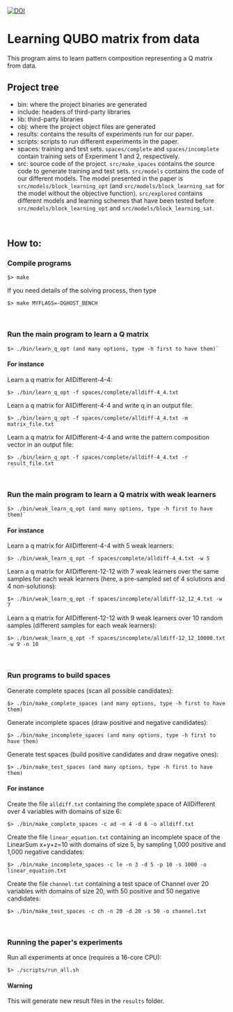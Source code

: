 [![DOI](https://zenodo.org/badge/485604706.svg)](https://zenodo.org/badge/latestdoi/485604706)

# Learning QUBO matrix from data

This program aims to learn pattern composition representing a Q matrix from data. 

## Project tree

* bin: where the project binaries are generated
* include: headers of third-party libraries
* lib: third-party libraries
* obj: where the project object files are generated
* results: contains the results of experiments run for our paper.
* scripts: scripts to run different experiments in the paper.
* spaces: training and test sets. `spaces/complete` and `spaces/incomplete` contain training sets of Experiment 1 and 2, respectively.
* src: source code of the project. `src/make_spaces` contains the source code to generate training and test sets. `src/models` contains the code of our different models. The model presented in the paper is `src/models/block_learning_opt` (and `src/models/block_learning_sat` for the model without the objective function). `src/explored` contains different models and learning schemes that have been tested before `src/models/block_learning_opt` and `src/models/block_learning_sat`.

<br>

## How to:

### Compile programs

```
$> make
```

If you need details of the solving process, then type

```
$> make MYFLAGS=-DGHOST_BENCH
```

<br>

### Run the main program to learn a Q matrix
```
$> ./bin/learn_q_opt (and many options, type -h first to have them)`
```

#### For instance
Learn a q matrix for AllDifferent-4-4:
```
$> ./bin/learn_q_opt -f spaces/complete/alldiff-4_4.txt
```

Learn a q matrix for AllDifferent-4-4 and write q in an output file:
```
$> ./bin/learn_q_opt -f spaces/complete/alldiff-4_4.txt -m matrix_file.txt
```

Learn a q matrix for AllDifferent-4-4 and write the pattern composition vector in an output file:
```
$> ./bin/learn_q_opt -f spaces/complete/alldiff-4_4.txt -r result_file.txt
```

<br>

### Run the main program to learn a Q matrix with weak learners
```
$> ./bin/weak_learn_q_opt (and many options, type -h first to have them)`
```

#### For instance
Learn a q matrix for AllDifferent-4-4 with 5 weak learners:
```
$> ./bin/weak_learn_q_opt -f spaces/complete/alldiff-4_4.txt -w 5
```

Learn a q matrix for AllDifferent-12-12 with 7 weak learners over the same samples for each weak learners (here, a pre-sampled set of 4 solutions and 4 non-solutions):
```
$> ./bin/weak_learn_q_opt -f spaces/incomplete/alldiff-12_12_4.txt -w 7
```

Learn a q matrix for AllDifferent-12-12 with 9 weak learners over 10 random samples (different samples for each weak learners):
```
$> ./bin/weak_learn_q_opt -f spaces/incomplete/alldiff-12_12_10000.txt -w 9 -n 10
```

<br>

### Run programs to build spaces
Generate complete spaces (scan all possible candidates):
```
$> ./bin/make_complete_spaces (and many options, type -h first to have them)
```

Generate incomplete spaces (draw positive and negative candidates):
```
$> ./bin/make_incomplete_spaces (and many options, type -h first to have them)
```

Generate test spaces (build positive candidates and draw negative ones):
```
$> ./bin/make_test_spaces (and many options, type -h first to have them)
```

#### For instance
Create the file `alldiff.txt` containing the complete space of AllDifferent over 4 variables with domains of size 6:
```
$> ./bin/make_complete_spaces -c ad -n 4 -d 6 -o alldiff.txt
```

Create the file `linear_equation.txt` containing an incomplete space of the LinearSum x+y+z=10 with domains of size 5, by sampling 1,000 positive and 1,000 negative candidates:
```
$> ./bin/make_incomplete_spaces -c le -n 3 -d 5 -p 10 -s 1000 -o linear_equation.txt
```

Create the file `channel.txt` containing a test space of Channel over 20 variables with domains of size 20, with 50 positive and 50 negative candidates:
```
$> ./bin/make_test_spaces -c ch -n 20 -d 20 -s 50 -o channel.txt
```

<br>

### Running the paper's experiments
Run all experiments at once (requires a 16-core CPU):
```
$> ./scripts/run_all.sh
```

#### Warning
This will generate new result files in the `results` folder.

